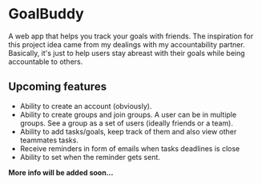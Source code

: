 # GoalBuddy
A web app that helps you track your goals with friends. The inspiration for this project idea came from my dealings with my accountability partner. Basically, it's just to help users stay abreast with their goals while being accountable to others.

## Upcoming features
- Ability to create an account (obviously).
- Ability to create groups and join groups. A user can be in multiple groups. See a group as a set of users (ideally friends or a team).
- Ability to add tasks/goals, keep track of them and also view other teammates tasks.
- Receive reminders in form of emails when tasks deadlines is close
- Ability to set when the reminder gets sent.

__More info will be added soon...__

